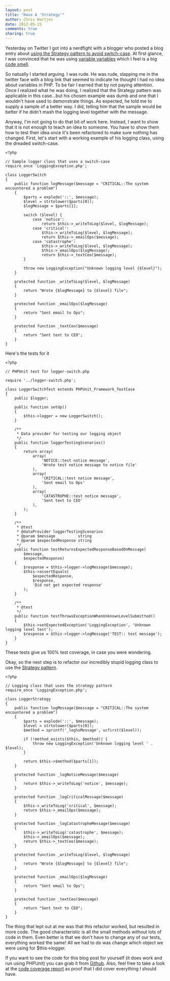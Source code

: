 ```yaml
---
layout: post
title: "Have A 'Strategy'" 
author: Chris Hartjes
date: 2012-05-15
comments: true 
sharing: true 
---
```

Yesterday on Twitter I got into a nerdfight with a blogger who posted a
blog entry about [using the Strategy pattern to avoid switch-case](http://odino.org/use-the-strategy-to-avoid-the-switch-case-antipattern/).
At first glance, I was convinced that he was using [variable variables](http://ca.php.net/manual/en/language.variables.variable.php)
which I feel is a big [code smell](https://en.wikipedia.org/wiki/Code_smell).

So natually I started arguing. I was rude. He was rude, slapping me in the twitter face with a blog link that seemed
to indicate he thought I had no idea about variables in PHP. To be fair I earned that by not paying attention.
Once I realized what he was doing, I realized that the Strategy pattern was applicable in this case...but his
chosen example was dumb and one that I wouldn't have used to demonstrate things. As expected, he told me to supply
a sample of a better way. I did, telling him that the sample would be better if he didn't mash the logging level
together with the message.

Anyway, I'm not going to do that bit of work here. Instead, I want to show that it is not enough to teach an idea
to someone. You have to show them how to test their idea once it's been refactored to make sure nothing has changed.
First, let's start with a working example of his logging class, using the dreaded switch-case.

~~~
<?php

// Sample logger class that uses a switch-case
require_once 'LoggingException.php';

class LoggerSwitch
{
	public function logMessage($message = "CRITICAL::The system encountered a problem")
	{
		$parts = explode('::', $message);
		$level = strtolower($parts[0]);
		$logMessage = $parts[1];

		switch ($level) {
			case 'notice':
				return $this->_writeToLog($level, $logMessage);
			case 'critical':
				$this->_writeToLog($level, $logMessage);
				return $this->_emailOps($message);
			case 'catastrophe':
				$this->_writeToLog($level, $logMessage);
				$this->_emailOps($logMessage);
				return $this->_textCeo($message);
		}

		throw new LoggingException("Unknown logging level {$level}");
	}

	protected function _writeToLog($level, $logMessage)
	{
		return "Wrote {$logMessage} to {$level} file";
	}

	protected function _emailOps($logMessage)
	{
		return "Sent email to Ops";
	}

	protected function _textCeo($message)
	{
		return "Sent text to CEO";
	}
}
~~~

Here's the tests for it

~~~
<?php

// PHPUnit test for logger-switch.php

require '../logger-switch.php';

class LoggerSwitchTest extends PHPUnit_Framework_TestCase
{
	public $logger;

	public function setUp()
	{
		$this->logger = new LoggerSwitch();
	}
	
	/**
	 * Data provider for testing our logging object
	 */
	public function loggerTestingScenarios() 
	{
		return array(
			array(
				'NOTICE::test notice message',
				'Wrote test notice message to notice file'
			),
			array(
				'CRITICAL::test notice message',
				'Sent email to Ops'
			),
			array(
				'CATASTROPHE::test notice message',
				'Sent text to CEO'
			),
		);
	}

	/**
	 * @test
	 * @dataProvider loggerTestingScenarios
	 * @param $message          string
	 * @param $expectedResponse string
	 */
	public function testReturnsExpectedResponseBasedOnMessage(
		$message,
		$expectedResponse)
	{
		$response = $this->logger->logMessage($message);
		$this->assertEquals(
			$expectedResponse,
			$response,
			'Did not get expected response'
		);
	}

	/**
	 * @test
	 */ 
	public function testThrowsExceptionWhenUnknownLevelSubmitted()
	{
		$this->setExpectedException('LoggingException', 'Unknown logging level test');
		$response = $this->logger->logMessage('TEST:: test message');
	}
}
~~~

These tests give us 100% test coverage, in case you were wondering.

Okay, so the next step is to refactor our incredibly stupid logging class to
use the [Strategy pattern](https://en.wikipedia.org/wiki/Strategy_pattern).

~~~
<?php

// Logging class that uses the strategy pattern
require_once 'LoggingException.php';

class LoggerStrategy
{
	public function logMessage($message = "CRITICAL::The system encountered a problem")
	{
		$parts = explode('::', $message);
		$level = strtolower($parts[0]);
		$method = sprintf('_log%sMessage', ucfirst($level));

		if (!method_exists($this, $method)) {
			throw new LoggingException('Unknown logging level ' . $level);
		}

		return $this->$method($parts[1]);
	}	

	protected function _logNoticeMessage($message)
	{
		return $this->_writeToLog('notice', $message);
	}

	protected function _logCriticalMessage($message)
	{
		$this->_writeToLog('critical', $message);
		return $this->_emailOps($message);	
	}

	protected function _logCatastropheMessage($message)
	{
		$this->_writeToLog('catastrophe', $message);
		$this->_emailOps($message);
		return $this->_textCeo($message);
	}

	protected function _writeToLog($level, $logMessage)
	{
		return "Wrote {$logMessage} to {$level} file";
	}

	protected function _emailOps($logMessage)
	{
		return "Sent email to Ops";
	}

	protected function _textCeo($message)
	{
		return "Sent text to CEO";
	}
}
~~~

The thing that lept out at me was that this refactor worked, but resulted in
more code. The good characteristic is all the small methods without lots of
code in them. Even better is that we don't have to change any of our tests,
everything worked the same! All we had to do was change which object we
were using for $this->logger.

If you want to see the code for this blog post for yourself (it does work
and run using PHPUnit) you can grab it from [Github](https://github.com/chartjes/blog-strategy).
Also, feel free to take a look at the [code coverage report](http://www.grumpy-testing.com/strategy/tests/coverage/)
as proof that I did cover everything I should have.

